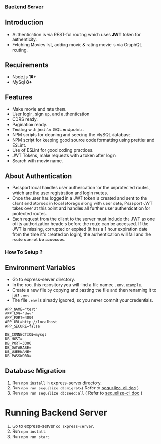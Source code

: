### Backend Server

## Introduction

* Authentication is via REST-ful routing which uses **JWT** token for authenticity.
* Fetching Movies list, adding movie & rating movie is via GraphQL routing.

## Requirements

*   Node.js **10+**
*   MySql **8+**
## Features
*   Make movie and rate them.
*   User login, sign up, and authentication
*   CORS ready.
*   Pagination ready.
*   Testing with  jest for GQL endpoints.
*   NPM scripts for cleaning and seeding the MySQL database.
*   NPM script for keeping good source code formatting using prettier and ESLint.
*   Use of ESLint for good coding practices.
*   JWT Tokens, make requests with a token after login
*   Search with movie name.

## About Authentication
* Passport local handles user authencation for the unprotected routes, which are the user registration and login routes.
* Once the user has logged in a JWT token is created and sent to the client and storeed in local storage along with user data, Passport JWT takes over at this point and handles all further user authentication for protected routes.
* Each request from the client to the server must include the JWT as one of its authorization headers before the route can be accessed. If the JWT is missing, corrupted or expired (it has a 1 hour expiration date from the time it's created on login), the authentication will fail and the route cannot be accessed.

### How To Setup ?
## Environment Variables
* Go to express-server directory. 
* In the root this repository you will find a file named `.env.example`.
* Create a new file by copying and pasting the file and then renaming it to just `.env`
* The file `.env` is already ignored, so you never commit your credentials.

```
APP_NAME="test"
APP_LOG="dev"
APP_PORT=4000
APP_URL=http://localhost
APP_SECURE=false

DB_CONNECTION=mysql
DB_HOST=
DB_PORT=3306
DB_DATABASE=
DB_USERNAME=
DB_PASSWORD=

```

## Database Migration

1. Run `npm install` in express-server directory.
2. Run `npm run sequelize db:migrate`( Refer to [sequelize-cli doc](https://github.com/sequelize/cli#usage) )
3. Run `npm run sequelize db:seed:all` ( Refer to [sequelize-cli doc](https://github.com/sequelize/cli#usage) )

# Running Backend Server 

1. Go to express-server `cd express-server`.
2. Run `npm install`.
3. Run `npm run start`.

